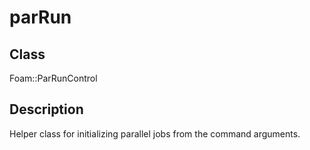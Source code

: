 # parRun 
## Class
Foam::ParRunControl

## Description
Helper class for initializing parallel jobs from the command arguments.

